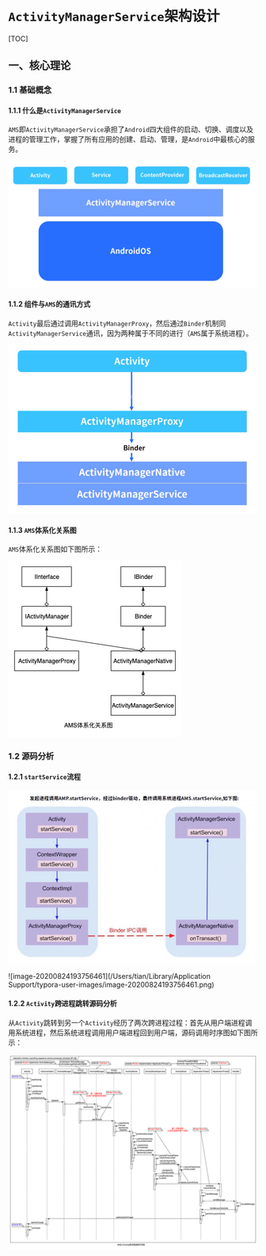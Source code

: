 # `ActivityManagerService`架构设计

[TOC]

## 一、核心理论

### 1.1 基础概念

#### 1.1.1 什么是`ActivityManagerService`

`AMS`即`ActivityManagerService`承担了`Android`四大组件的启动、切换、调度以及进程的管理工作，掌握了所有应用的创建、启动、管理，是`Android`中最核心的服务。

![image](https://github.com/tianyalu/NeAmsSample/raw/master/show/ams.png)

#### 1.1.2 组件与`AMS`的通讯方式

`Activity`最后通过调用`ActivityManagerProxy`，然后通过`Binder`机制同`ActivityManagerService`通讯，因为两种属于不同的进行（`AMS`属于系统进程）。

![image](https://github.com/tianyalu/NeAmsSample/raw/master/show/components_ams_communication.png)

#### 1.1.3 `AMS`体系化关系图

`AMS`体系化关系图如下图所示：

![image](https://github.com/tianyalu/NeAmsSample/raw/master/show/ams_relationship.png)

### 1.2 源码分析

#### 1.2.1 `startService`流程

![image](https://github.com/tianyalu/NeAmsSample/raw/master/show/service_start_processes.png)

![image-20200824193756461](/Users/tian/Library/Application Support/typora-user-images/image-20200824193756461.png)

#### 1.2.2 `Activity`跨进程跳转源码分析

从`Activity`跳转到另一个`Activity`经历了两次跨进程过程：首先从用户端进程调用系统进程，然后系统进程调用用户端进程回到用户端，源码调用时序图如下图所示：

![image](https://github.com/tianyalu/NeAmsSample/raw/master/show/activity_launching_sequence_across_processes.png)





















